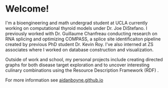 Welcome!
===

I'm a bioengineering and math undergrad student at UCLA currently working on computational thyroid models under Dr. Joe DiStefano. I previously worked with Dr. Guillaume Chanfreau conducting research on RNA splicing and optimizing COMPASS, a splice site identificaiton pipeline created by previous PhD student Dr. Kevin Roy. I've also interned at ZS associates where I worked on database construction and visualization.

Outside of work and school, my personal projects include creating directed graphs for both disease target exploration and to uncover interesting culinary combinations using the Resource Description Framework (RDF) .

For more information see [aidanboyne.github.io](https://aidanboyne.github.io)

